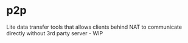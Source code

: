 # p2p
Lite data transfer tools that allows clients behind NAT to communicate directly without 3rd party server - WIP
